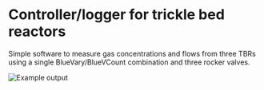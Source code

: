 # Controller/logger for trickle bed reactors

Simple software to measure gas concentrations and flows from three TBRs using a single BlueVary/BlueVCount combination and three rocker valves.

![Example output](https://github.com/jonasoh/gasmix/assets/6480370/f13b3f41-663c-4bb1-b273-7b587dfbae62)
